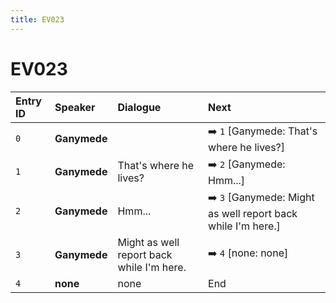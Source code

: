 ```yaml
---
title: EV023
---
```


# EV023


| Entry ID | Speaker | Dialogue | Next |
| :------- | :------ | :------- | :------------ |
| `0` | **Ganymede** |  | ➡️ `1` \[Ganymede: That's where he lives?\] |
| `1` | **Ganymede** | That's where he lives? | ➡️ `2` \[Ganymede: Hmm\.\.\.\] |
| `2` | **Ganymede** | Hmm\.\.\. | ➡️ `3` \[Ganymede: Might as well report back while I'm here\.\] |
| `3` | **Ganymede** | Might as well report back while I'm here\. | ➡️ `4` \[none: none\] |
| `4` | **none** | none | End |
